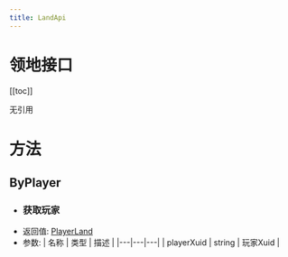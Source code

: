 ```yaml
---
title: LandApi
---
```


# 领地接口

[[toc]]

无引用
# 方法
## ByPlayer
- ### 获取玩家
- 返回值: [PlayerLand](../types/PlayerLand.md)
- 参数:
    | 名称 | 类型 | 描述 |
    |---|---|---|
   | playerXuid | string | 玩家Xuid |